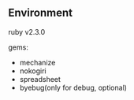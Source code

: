 ## Environment

ruby v2.3.0

gems:

* mechanize
* nokogiri
* spreadsheet
* byebug(only for debug, optional)
